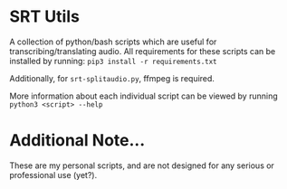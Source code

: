 # SRT Utils
A collection of python/bash scripts which are useful for transcribing/translating audio.
All requirements for these scripts can be installed by running:
    ```pip3 install -r requirements.txt```

Additionally, for ```srt-splitaudio.py```, ffmpeg is required.

More information about each individual script can be viewed by running ```python3 <script> --help```

# Additional Note...
These are my personal scripts, and are not designed for any serious or professional use (yet?).
